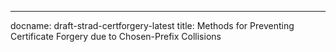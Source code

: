 ---
docname: draft-strad-certforgery-latest
title: Methods for Preventing Certificate Forgery due to Chosen-Prefix Collisions
